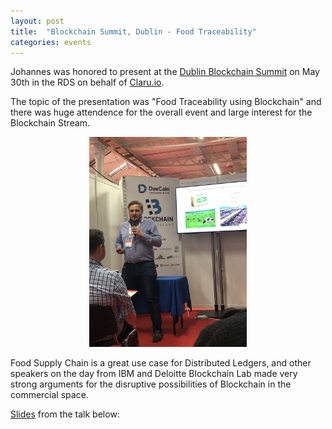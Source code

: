 ```yaml
---
layout: post
title:  "Blockchain Summit, Dublin - Food Traceability"
categories: events
---
```

Johannes was honored to present at the <a href="http://www.blockchainsummitireland.com/">Dublin Blockchain Summit</a> on May 30th in the RDS on behalf of <a href="https://claru.io">Claru.io</a>.

The topic of the presentation was "Food Traceability using Blockchain" and there was huge attendence for the overall event and large interest for the Blockchain Stream.

<center>
<img src="/assets/blockchain_summit.jpg" width="50%">
</center>

Food Supply Chain is a great use case for Distributed Ledgers, and other speakers on the day from IBM and Deloitte Blockchain Lab made very strong arguments for the disruptive possibilities of Blockchain in the commercial space.

[Slides](https://speakerdeck.com/fluquid/food-traceability-using-blockchain) from the talk below:

<script async class="speakerdeck-embed" data-id="39076f1c382c4892a327f6c23e008e08" data-ratio="1.41436464088398" src="//speakerdeck.com/assets/embed.js"></script>

